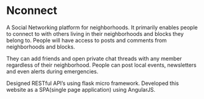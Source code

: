 # Nconnect
A Social Networking platform for neighborhoods. 
It primarily enables people to connect to with others living in their neighborhoods and blocks they belong to. People will have access to posts and comments from neighborhoods and blocks. 

They can add friends and open private chat threads with any member regardless of their neighborhood. People can post local events, newsletters and even alerts during emergencies. 

Designed RESTful API’s using flask micro framework. Developed this website as a SPA(single page application) using AngularJS.
